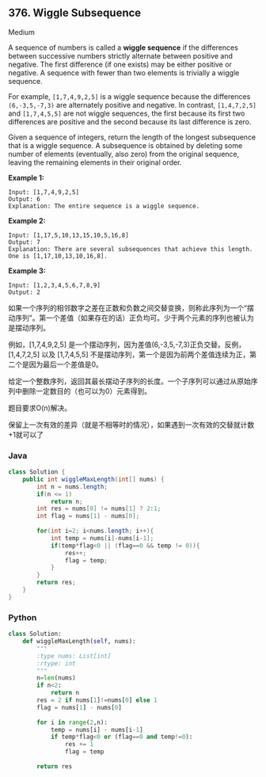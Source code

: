 ## 376. Wiggle Subsequence

Medium

A sequence of numbers is called a **wiggle sequence** if the differences between successive numbers strictly alternate between positive and negative. The first difference (if one exists) may be either positive or negative. A sequence with fewer than two elements is trivially a wiggle sequence.

For example, `[1,7,4,9,2,5]` is a wiggle sequence because the differences `(6,-3,5,-7,3)` are alternately positive and negative. In contrast, `[1,4,7,2,5]` and `[1,7,4,5,5]` are not wiggle sequences, the first because its first two differences are positive and the second because its last difference is zero.

Given a sequence of integers, return the length of the longest subsequence that is a wiggle sequence. A subsequence is obtained by deleting some number of elements (eventually, also zero) from the original sequence, leaving the remaining elements in their original order.

**Example 1:**

```
Input: [1,7,4,9,2,5]
Output: 6
Explanation: The entire sequence is a wiggle sequence.
```

**Example 2:**

```
Input: [1,17,5,10,13,15,10,5,16,8]
Output: 7
Explanation: There are several subsequences that achieve this length. One is [1,17,10,13,10,16,8].
```

**Example 3:**

```
Input: [1,2,3,4,5,6,7,8,9]
Output: 2
```

如果一个序列的相邻数字之差在正数和负数之间交替变换，则称此序列为一个“摆动序列”。第一个差值（如果存在的话）正负均可。少于两个元素的序列也被认为是摆动序列。

例如，[1,7,4,9,2,5] 是一个摆动序列，因为差值(6,-3,5,-7,3)正负交替。反例， [1,4,7,2,5] 以及 [1,7,4,5,5] 不是摆动序列，第一个是因为前两个差值连续为正，第二个是因为最后一个差值是0。

给定一个整数序列，返回其最长摆动子序列的长度。一个子序列可以通过从原始序列中删除一定数目的（也可以为0）元素得到。

题目要求O(n)解决。 

保留上一次有效的差异（就是不相等时的情况），如果遇到一次有效的交替就计数+1就可以了

### Java

````java
class Solution {
    public int wiggleMaxLength(int[] nums) {
        int n = nums.length;
        if(n <= 1)
            return n;
        int res = nums[0] != nums[1] ? 2:1;
        int flag = nums[1] - nums[0];
        
        for(int i=2; i<nums.length; i++){
            int temp = nums[i]-nums[i-1];
            if(temp*flag<0 || (flag==0 && temp != 0)){
                res++;
                flag = temp;
            }
        }
        return res;
    }
}
````

### Python

````python
class Solution:
    def wiggleMaxLength(self, nums):
        """
        :type nums: List[int]
        :rtype: int
        """
        n=len(nums)
        if n<2:
            return n
        res = 2 if nums[1]!=nums[0] else 1
        flag = nums[1] - nums[0]
        
        for i in range(2,n):
            temp = nums[i] - nums[i-1]
            if temp*flag<0 or (flag==0 and temp!=0):
                res += 1
                flag = temp
            
        return res
````

